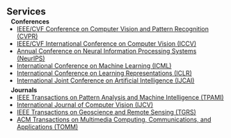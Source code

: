 <h1 id="invited-talks"></h1>
<h2 style="margin: 60px 0px -15px;">Services</h2>
<br>

<div class="justify-text" style="display: inline-block; margin-bottom: 20px;">
  <h4 style="margin: 0 10px 0;">Conferences</h4>
  <ul style="margin:0 0 5px;">
    <li><a href="http://cvpr2023.thecvf.com/"><autocolor>IEEE/CVF Conference on Computer Vision and Pattern Recognition (CVPR)</autocolor></a></li>
    <li><a href="http://iccv2023.thecvf.com/"><autocolor>IEEE/CVF International Conference on Computer Vision (ICCV) </autocolor></a></li>
    <li><a href="https://neurips.cc/Conferences/2023"><autocolor>Annual Conference on Neural Information Processing Systems (NeurIPS)</autocolor></a></li>
    <li><a href="https://icml.cc/Conferences/2024"><autocolor>International Conference on Machine Learning (ICML)</autocolor></a></li>
    <li><a href="https://iclr.cc/Conferences/2023"><autocolor>International Conference on Learning Representations (ICLR)</autocolor></a></li>
    <li><a href="https://ijcai.org/"><autocolor>International Joint Conference on Artificial Intelligence (IJCAI)</autocolor></a></li>
</ul>

  <h4 style="margin: 0 10px 0;">Journals</h4>
  <ul style="margin:0 0 20px;">
    <li><a href="https://www.computer.org/csdl/journal/tp"><autocolor>IEEE Transactions on Pattern Analysis and Machine Intelligence (TPAMI)</autocolor></a></li>
    <li><a href="https://www.springer.com/journal/11263"><autocolor>International Journal of Computer Vision (IJCV)</autocolor></a></li>
    <li><a href="https://ieeexplore.ieee.org/xpl/RecentIssue.jsp?punumber=36"><autocolor>IEEE Transactions on Geoscience and Remote Sensing (TGRS)</autocolor></a></li>
    <li><a href="https://dl.acm.org/journal/tomm"><autocolor>ACM Transactions on Multimedia Computing, Communications, and Applications (TOMM)</autocolor></a></li>
  </ul>
</div>
